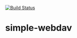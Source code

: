 [![Build Status](https://travis-ci.org/yawenok/simple-webdav.svg?branch=master)](https://travis-ci.org/yawenok/simple-webdav)

# simple-webdav
